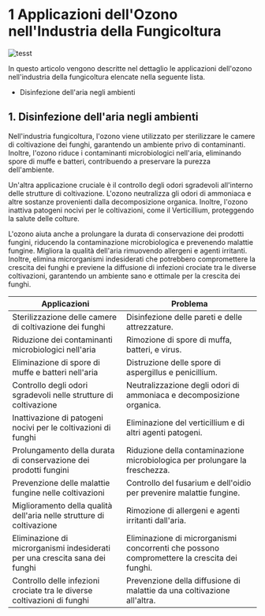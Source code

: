 # 1 Applicazioni dell'Ozono nell'Industria della Fungicoltura 

![tesst](/assets/images/fungicoltura-applicazioni-featured.jpg "Title")



In questo articolo vengono descritte nel dettaglio le applicazioni dell'ozono nell'industria della fungicoltura elencate nella seguente lista.

- Disinfezione dell'aria negli ambienti

## 1. Disinfezione dell'aria negli ambienti

Nell'industria fungicoltura, l'ozono viene utilizzato per sterilizzare le camere di coltivazione dei funghi, garantendo un ambiente privo di contaminanti. Inoltre, l'ozono riduce i contaminanti microbiologici nell'aria, eliminando spore di muffe e batteri, contribuendo a preservare la purezza dell'ambiente.

Un'altra applicazione cruciale è il controllo degli odori sgradevoli all'interno delle strutture di coltivazione. L'ozono neutralizza gli odori di ammoniaca e altre sostanze provenienti dalla decomposizione organica. Inoltre, l'ozono inattiva patogeni nocivi per le coltivazioni, come il Verticillium, proteggendo la salute delle colture.

L'ozono aiuta anche a prolungare la durata di conservazione dei prodotti fungini, riducendo la contaminazione microbiologica e prevenendo malattie fungine. Migliora la qualità dell'aria rimuovendo allergeni e agenti irritanti. Inoltre, elimina microrganismi indesiderati che potrebbero compromettere la crescita dei funghi e previene la diffusione di infezioni crociate tra le diverse coltivazioni, garantendo un ambiente sano e ottimale per la crescita dei funghi.

| Applicazioni | Problema | 
| --- | --- |
| Sterilizzazione delle camere di coltivazione dei funghi | Disinfezione delle pareti e delle attrezzature. |
| Riduzione dei contaminanti microbiologici nell'aria | Rimozione di spore di muffa, batteri, e virus. |
| Eliminazione di spore di muffe e batteri nell'aria | Distruzione delle spore di aspergillus e penicillium. |
| Controllo degli odori sgradevoli nelle strutture di coltivazione | Neutralizzazione degli odori di ammoniaca e decomposizione organica. |
| Inattivazione di patogeni nocivi per le coltivazioni di funghi | Eliminazione del verticillium e di altri agenti patogeni. |
| Prolungamento della durata di conservazione dei prodotti fungini | Riduzione della contaminazione microbiologica per prolungare la freschezza. |
| Prevenzione delle malattie fungine nelle coltivazioni | Controllo del fusarium e dell'oidio per prevenire malattie fungine. |
| Miglioramento della qualità dell'aria nelle strutture di coltivazione | Rimozione di allergeni e agenti irritanti dall'aria. |
| Eliminazione di microrganismi indesiderati per una crescita sana dei funghi | Eliminazione di microrganismi concorrenti che possono compromettere la crescita dei funghi. |
| Controllo delle infezioni crociate tra le diverse coltivazioni di funghi | Prevenzione della diffusione di malattie da una coltivazione all'altra. |

